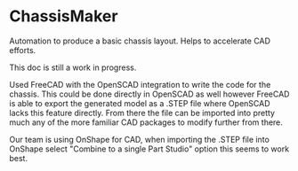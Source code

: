 # ChassisMaker
Automation to produce a basic chassis layout. Helps to accelerate CAD efforts.

This doc is still a work in progress.

Used FreeCAD with the OpenSCAD integration to write the code for the chassis. This could be done directly in OpenSCAD as well however FreeCAD is able to export the generated model as a .STEP file where OpenSCAD lacks this feature directly. From there the file can be imported into pretty much any of the more familiar CAD packages to modify further from there.

Our team is using OnShape for CAD, when importing the .STEP file into OnShape select "Combine to a single Part Studio" option this seems to work best.
